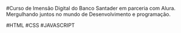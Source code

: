 #Curso de Imensão Digital do Banco Santader em parceria com Alura. Mergulhando juntos no mundo de Desenvolvimento e programação.

#HTML
#CSS
#JAVASCRIPT
